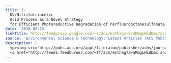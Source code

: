 ```yaml
---
title: |-
  UV/Nitrilotriacetic
  Acid Process as a Novel Strategy
  for Efficient Photoreductive Degradation of Perfluorooctanesulfonate
date: '2018-02-15'
linkTitle: http://feedproxy.google.com/~r/acs/esthag/~3/aMmgLHidDmc/acs.est.7b05912
source: 'Environmental Science & Technology: Latest Articles (ACS Publications)'
description: |
  <p><img src="http://pubs.acs.org/appl/literatum/publisher/achs/journals/content/esthag/0/esthag.ahead-of-print/acs.est.7b05912/20180215/images/medium/es-2017-05912w_0007.gif" alt="TOC Graphic"/></p><div><cite>Environmental Science & Technology</cite></div><div>DOI: 10.1021/acs.est.7b05912</div><div class="feedflare">
  <a href="http://feeds.feedburner.com/~ff/acs/esthag?a=aMmgLHidDmc:anz9GEfHqO0:yIl2AUoC8zA"><img src="http://feeds.feedburner.com/~ff/acs/esthag?d=yIl2AUoC8zA" border="0"></img></a>
---
```

